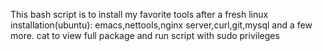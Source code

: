 This bash script is to install my favorite tools after a fresh linux installation(ubuntu): emacs,nettools,nginx server,curl,git,mysql and a few more. cat to view full package and run script with sudo privileges
